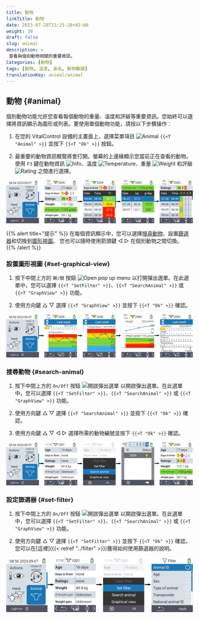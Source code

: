 ```yaml
---
title: 動物
linkTitle: 動物
date: 2023-07-28T13:25:28+02:00
weight: 30
draft: false
slug: animal
description: >
 查看與個別動物相關的重要資訊。
Categories: [動物]
tags: [動物, 溫度, 身高, 動物數據]
translationKey: animal/animal
---
```

## 動物 {#animal}

個別動物功能允許您查看每個動物的重量、溫度和評級等重要資訊。您始終可以選擇將資訊顯示為圖形或列表。要使用單個動物功能，請按以下步驟操作：

1. 在您的 VitalControl 設備的主畫面上，選擇菜單項目 <img src="/icons/main/animal.svg" width="35" align="bottom" alt="Animal" /> `{{<T "Animal" >}}` 並按下 `{{<T "Ok" >}}` 按鈕。

2. 最重要的動物資訊概覽將會打開。螢幕的上邊緣顯示您當前正在查看的動物。使用 `F3` 鍵在動物資訊 <img src="/icons/footer/info.svg" width="20" align="bottom" alt="Info" />、溫度 <img src="/icons/actions/temperature.svg" width="10" align="bottom" alt="Temperature" />、重量 <img src="/icons/actions/weight.svg" width="20" align="bottom" alt="Weight" /> 和評級 <img src="/icons/actions/rating.svg" width="25" align="bottom" alt="Rating" /> 之間進行選擇。

![VitalControl: 菜單 動物](images/list.png "顯示為列表")

{{% alert title="提示"  %}}
在每個資訊顯示中，您可以選擇[搜尋動物](#search-animal)、設置[篩選器](#set-filter)和切換到[圖形視圖](#set-graphical-view)。
您也可以隨時使用箭頭鍵 ◁ ▷ 在個別動物之間切換。
{{% /alert %}}

### 設置圖形視圖 {#set-graphical-view}

1. 按下中間上方的 `開/關` 按鈕 <img src="/icons/footer/search_chart.svg" width="40" align="bottom" alt="Open pop up menu" /> 以打開彈出選單。在此選單中，您可以選擇 `{{<T "SetFilter" >}}`、`{{<T "SearchAnimal" >}}` 或 `{{<T "GraphView" >}}` 功能。

2. 使用方向鍵 △ ▽ 選擇 `{{<T "GraphView" >}}` 並按下 `{{<T "Ok" >}}` 確認。

![VitalControl: Menu Animal](images/graphic.png "以圖形表示")

### 搜尋動物 {#search-animal}

1. 按下中間上方的 `On/Off` 按鈕 <img src="/icons/footer/search_chart.svg" width="40" align="bottom" alt="開啟彈出選單" /> 以開啟彈出選單。在此選單中，您可以選擇 `{{<T "SetFilter" >}}`、`{{<T "SearchAnimal" >}}` 或 `{{<T "GraphView" >}}` 功能。

2. 使用方向鍵 △ ▽ 選擇 `{{<T "SearchAnimal" >}}` 並按下 `{{<T "Ok" >}}` 確認。

3. 使用方向鍵 △ ▽ ◁ ▷ 選擇所需的動物編號並按下 `{{<T "Ok" >}}` 確認。

![VitalControl: Menu Animal](images/search.png "搜尋動物")

### 設定篩選器 {#set-filter}

1. 按下中間上方的 `On/Off` 按鈕 <img src="/icons/footer/search_chart.svg" width="40" align="bottom" alt="開啟彈出選單" /> 以開啟彈出選單。在此選單中，您可以選擇 `{{<T "SetFilter" >}}`、`{{<T "SearchAnimal" >}}` 或 `{{<T "GraphView" >}}` 功能。

2. 使用方向鍵 △ ▽ 選擇 `{{<T "SetFilter" >}}` 並按下 `{{<T "Ok" >}}` 確認。
您可以在[這裡]({{< relref "../filter" >}})獲得如何使用篩選器的說明。

![VitalControl: Menu Animal](images/filter.png "設定篩選器")
